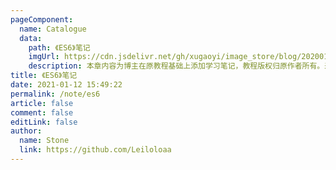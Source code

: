 ```yaml
---
pageComponent:
  name: Catalogue
  data:
    path: 《ES6》笔记
    imgUrl: https://cdn.jsdelivr.net/gh/xugaoyi/image_store/blog/20200112160453.png
    description: 本章内容为博主在原教程基础上添加学习笔记，教程版权归原作者所有。来源：<a href='https://es6.ruanyifeng.com/' target='_blank'>ES6教程</a>
title: 《ES6》笔记
date: 2021-01-12 15:49:22
permalink: /note/es6
article: false
comment: false
editLink: false
author:
  name: Stone
  link: https://github.com/Leiloloaa
---
```

